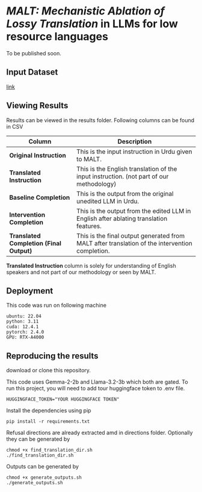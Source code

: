 # _MALT: Mechanistic Ablation of Lossy Translation_ in LLMs for low resource languages

To be published soon.

## Input Dataset
[link](https://huggingface.co/datasets/darthPanda/ur_en_questions)

## Viewing Results
Results can be viewed in the results folder.
Following columns can be found in CSV


| **Column**                       | **Description**                                                                                             |
|----------------------------------|-------------------------------------------------------------------------------------------------------------|
| **Original Instruction**         | This is the input instruction in Urdu given to MALT.                                                       |
| **Translated Instruction**       | This is the English translation of the input instruction. (not part of our methodology) |
| **Baseline Completion**          | This is the output from the original unedited LLM in Urdu.                                                 |
| **Intervention Completion**      | This is the output from the edited LLM in English after ablating translation features.                                |
| **Translated Completion (Final Output)** | This is the final output generated from MALT after translation of the intervention completion.                     |


**Translated Instruction** column is solely for understanding of English speakers and not part of our methodology or seen by MALT.

## Deployment

This code was run on following machine

    ubuntu: 22.04
    python: 3.11
    cuda: 12.4.1
    pytorch: 2.4.0
    GPU: RTX-A4000


## Reproducing the results

download or clone this repository.

This code uses Gemma-2-2b and Llama-3.2-3b which both are gated. To run this project, you will need to add tour huggingface token to .env file.

    HUGGINGFACE_TOKEN="YOUR HUGGINGFACE TOKEN"

Install the dependencies using pip

    pip install -r requirements.txt

Refusal directions are already extracted amd in directions folder. Optionally they can be generated by

    chmod +x find_translation_dir.sh
    ./find_translation_dir.sh

Outputs can be generated by

    chmod +x generate_outputs.sh
    ./generate_outputs.sh
